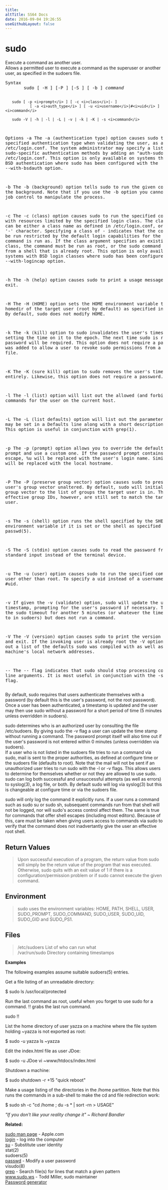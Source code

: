 ```yaml
---
title:
altTitle: SS64 Docs
date: 2016-09-04 19:26:55
useGithubLayout: false
---
```

<!-- #BeginLibraryItem "/Library/head_osx.lbi" --><!-- #EndLibraryItem --><h1>sudo</h1> 
<p>Execute a command as another user.<br>
  Allows a permitted user to execute a command as the superuser or another user, 
as specified in the sudoers file.</p>
<pre>Syntax
       sudo [ -H ] [-P ] [-S ] [ -b ] <i>command</i>

       sudo [ -p <i>prompt</i> ] [ -c <i>class</i>|- ]
               [ -a <i>auth_type</i> ] [ -u <i>username</i>|#<i>uid</i> ] <i>command</i>

       sudo -V | -h | -l | -L | -v | -k | -K | -s <i>command</i>

Options
   -a  The -a (authentication type) option causes sudo to use the specified
       authentication type when validating the user, as allowed by
        /etc/login.conf.  The system administrator may specify a list of sudo-specific
       authentication methods by adding an "auth-sudo" entry in /etc/login.conf.
       This option is only available on systems that support BSD authentication
       where sudo has been configured with the --with-bsdauth option.

   -b  The -b (background) option tells sudo to run the given command in the
       background.  Note that if you use the -b option you cannot use shell job control
       to manipulate the process.

   -c  The -c (class) option causes sudo to run the specified command with resources
       limited by the specified login class.  The class argument can be either 
       a class name as defined in /etc/login.conf, or a single '-' character.
       Specifying a class of - indicates that the command should be run
       restricted by the default login capabilities for the user the command
       is run as.  If the class argument specifies an existing user class,
       the command must be run as root, or the sudo command must be run from 
       a shell that is already root.  This option is only available on systems
       with BSD login classes where sudo has been configured with the --with-logincap option.

   -h  The -h (help) option causes sudo to print a usage message and exit.

   -H  The -H (HOME) option sets the HOME environment variable to the homedir
       of the target user (root by default) as specified in
       passwd(5).  By default, sudo does not modify HOME.

   -k  The -k (kill) option to sudo invalidates the user's timestamp by setting the
       time on it to the epoch.   The next time sudo is run a password will
       be required.  This option does not require a password and was added to
       allow a user to revoke sudo permissions from a .logout file.

   -K  The -K (sure kill) option to sudo removes the user's timestamp
       entirely.  Likewise, this option does not require a password.

   -l  The -l (list) option will list out the allowed (and forbidden) commands
       for the user on the current host.

   -L  The -L (list defaults) option will list out the parameters that may
       be set in a Defaults line along with a short description for each.
       This option is useful in conjunction with grep(1).

   -p  The -p (prompt) option allows you to override the default password
       prompt and use a custom one.   If the password prompt contains the
       %u escape, %u will be replaced with the user's login name.
       Similarly, %h will be replaced with the local hostname.

   -P  The -P (preserve group vector) option causes sudo to preserve the
       user's group vector unaltered.  By default, sudo will initialize
       the group vector to the list of groups the target user is in.  The
       real and effective group IDs, however, are still set to match the
       target user.

   -s  The -s (shell) option runs the shell specified by the SHELL environment
       variable if it is set or the shell as specified in passwd(5).

   -S  The -S (stdin) option causes sudo to read the password from standard
       input instead of the terminal device.

   -u  The -u (user) option causes sudo to run the specified command as a
       user other than root.  To specify a uid instead of a username, use #uid.

   -v  If given the -v (validate) option, sudo will update the user's
       timestamp, prompting for the user's password if necessary.  This
       extends the sudo timeout for another 5 minutes (or whatever the
       timeout is set to in sudoers) but does not run a command.

   -V  The -V (version) option causes sudo to print the version number and exit.
       If the invoking user is already root the -V option will print out a list of the 
       defaults sudo was compiled with as well as the machine's local network addresses.

   --  The -- flag indicates that sudo should stop processing command line
       arguments.  It is most useful in conjunction with the -s flag.</pre>
<p>By default, sudo requires that users authenticate themselves with a password  (by default this is the user's password, not the root password). Once a user has been authenticated, a timestamp is updated and the user may then use sudo  without a password for a short period of time (5 minutes unless overridden in sudoers). </p>
<p> sudo determines who is an authorized user by consulting the file /etc/sudoers. By giving sudo the <span class="code">-v</span> flag a user can update the time stamp without running a command. The password prompt itself will also time out if the user's password is not entered within 0 minutes (unless overridden via sudoers).<br>
If 
  a user who is not listed in the sudoers file tries to run a command via sudo,   mail is sent to the proper authorities, as defined at configure time or the sudoers file (defaults to root). Note that the mail will not be sent if an unauthorized   user tries to run sudo with the -l or -v flags. This allows users to determine for themselves whether or not they are allowed to use sudo. <br>
sudo can log both successful and unsuccessful attempts (as well as errors) to syslog(3), a log file, or both. By default sudo will log via syslog(3) but this is changeable at configure time or via the sudoers file.</p>
<p>sudo will only log the command it explicitly runs. If a user runs a command such as sudo su or sudo sh, subsequent commands run from that shell will not be logged, nor will sudo's access control affect them. The same is true for commands that offer shell escapes (including most editors). Because of this, care must be taken when giving users access to commands 
  via sudo to verify that the command does not inadvertantly give the user an effective root shell.</p>
<h2>Return Values</h2>
<blockquote>
<p>  Upon successful execution of a program, the return value from sudo will simply be the return value of the program that was executed. Otherwise, sudo quits with an exit value of 1 if there is a configuration/permission problem or if sudo cannot execute the given command.</p>
</blockquote>
<h2>Environment</h2>
<blockquote>
<p>sudo uses the environment variables: HOME, PATH, SHELL, USER, SUDO_PROMPT, 
  SUDO_COMMAND, SUDO_USER, SUDO_UID, SUDO_GID and SUDO_PS1.</p>
</blockquote>
<h2> Files</h2>
<blockquote>
<p>/etc/sudoers List of who can run what <br>
  /var/run/sudo Directory containing timestamps</p>
</blockquote>
<p><b>Examples</b></p>
<p>The following examples assume suitable sudoers(5) entries.</p>
<p>Get a file listing of an unreadable directory:</p>
<p class="code">$ sudo ls /usr/local/protected</p>
<p>Run the last command as root, useful when you forget to use sudo for a command. <span class="code">!!</span> grabs the last run command.</p>
<p class="code">sudo !!</p>
<p>List the home directory of user yazza on a machine where the file system holding ~yazza is not exported as root:</p>
<p class="code">$ sudo -u yazza ls ~yazza</p>
<p>Edit the index.html file as user JDoe:</p>
<p class="code">$ sudo -u JDoe vi ~www/htdocs/index.html</p>
<p>Shutdown a machine:</p>
<p class="code">$ sudo shutdown -r +15 "quick reboot"</p>
<p>Make a usage listing of the directories in the /home partition. Note that this runs the commands in a sub-shell to make the cd and file redirection work:</p>
<p class="code">$ sudo sh -c "cd /home ; du -s * | sort -rn &gt; USAGE"</p>
<p class="quote"><i>"If you don't like your reality change it" ~ Richard 
  Bandler </i></p>
<p><b>Related:</b></p>
<p><a href="https://developer.apple.com/legacy/library/documentation/Darwin/Reference/ManPages/man8/sudo.8.html">sudo man page</a> - Apple.com<br>
<a href="login.html">login</a> - log into the computer<br>
<a href="su.html">su</a> - Substitute user identity<br>
stat(2)<br>
sudoers(5)<br>
<a href="passwd.html">passwd</a> - Modify a user password<br>
visudo(8)<br>
<a href="grep.html">grep</a> - Search file(s) for lines that match a given pattern<br>
<a href="http://www.sudo.ws/">www.sudo.ws</a> - Todd Miller, sudo maintainer<br>
<a href="../pass/index.html">Password generator</a></p><!-- #BeginLibraryItem "/Library/foot_osx.lbi" --><p>
<!-- OSX300 -->
<ins class="adsbygoogle" style="display:inline-block;width:300px;height:250px" data-ad-client="ca-pub-6140977852749469" data-ad-slot="1823340303"></ins>
<script>
(adsbygoogle = window.adsbygoogle || []).push({});
</script></p>
<hr>
<div id="bl" class="footer"><a href="sudo.html#"><img src="../images/top.png" width="30" height="22" alt="Back to the Top"></a></div>
<div id="br" class="footer, tagline">© Copyright <a href="../index.html">SS64.com</a> 1999-2016<br>
Some rights reserved</div><!-- #EndLibraryItem -->
